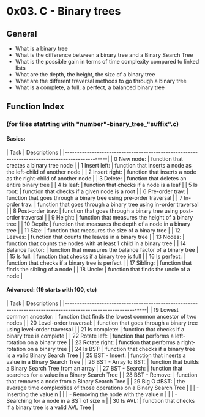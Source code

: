 # 0x03. C - Binary trees
## General
- What is a binary tree
- What is the difference between a binary tree and a Binary Search Tree
- What is the possible gain in terms of time complexity compared to linked lists
- What are the depth, the height, the size of a binary tree
- What are the different traversal methods to go through a binary tree
- What is a complete, a full, a perfect, a balanced binary tree

## Function Index
### (for files statrting with "number"-binary_tree_"suffix".c)
#### Basics:

| Task			| Descriptions								|
|-----------------------------------------------------------------------------------------------|
| 0 New node:		| function that creates a binary tree node				|
| 1 Insert left:	| function that inserts a node as the left-child of another node	|
| 2 Insert right:	| function that inserts a node as the right-child of another node	|
| 3 Delete:		| function that deletes an entire binary tree	     	     		|
| 4 Is leaf:		| function that checks if a node is a leaf				|
| 5 Is root:		| function that checks if a given node is a root			|
| 6 Pre-order trav: 	| function that goes through a binary tree using pre-order traversal	|
| 7 In-order trav:	| function that goes through a binary tree using in-order traversal	|
| 8 Post-order trav:	| function that goes through a binary tree using post-order traversal	|
| 9 Height:		| function that measures the height of a binary tree	    		|
| 10 Depth:		| function that measures the depth of a node in a binary tree		|
| 11 Size:		| function that measures the size of a binary tree	 		|
| 12 Leaves:		| function that counts the leaves in a binary tree			|
| 13 Nodes:		| function that counts the nodes with at least 1 child in a binary tree	|
| 14 Balance factor:	| function that measures the balance factor of a binary tree	   	|
| 15 Is full:		| function that checks if a binary tree is full	 			|
| 16 Is perfect:	| function that checks if a binary tree is perfect			|
| 17 Sibling:		| function that finds the sibling of a node				|
| 18 Uncle:		| function that finds the uncle of a node				|

#### Advanced: (19 starts with 100, etc)

| Task	       		      | Descriptions									|
|---------------------------------------------------------------------------------------------------------------|
| 19 Lowest common ancestor:  | function that finds the lowest common ancestor of two nodes			|
| 20 Level-order traversal:   | function that goes through a binary tree using level-order traversal		|
| 21 Is complete:	      | function that checks if a binary tree is complete	   			|
| 22 Rotate left:	      | function that performs a left-rotation on a binary tree				|
| 23 Rotate right:	      | function that performs a right-rotation on a binary tree			|
| 24 Is BST:		      | function that checks if a binary tree is a valid Binary Search Tree		|
| 25 BST - Insert:	      | function that inserts a value in a Binary Search Tree	       			|
| 26 BST - Array to BST:      | function that builds a Binary Search Tree from an array				|
| 27 BST - Search:  	      | function that searches for a value in a Binary Search Tree			|
| 28 BST - Remove:	      | function that removes a node from a Binary Search Tree				|
| 29 Big O #BST:	      | the average time complexities of those operations on a Binary Search Tree	|
|     	    		      | - Inserting the value n  	      		       	      	     		|
|			      | - Removing the node with the value n						|
|			      | - Searching for a node in a BST of size n					|
| 30 Is AVL: 	    	      | function that checks if a binary tree is a valid AVL Tree			|
